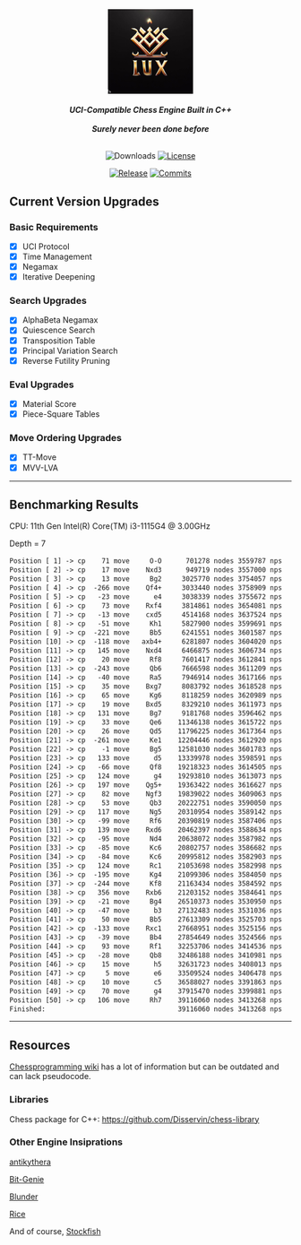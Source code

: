<div align="center">

  <img src="./img/logo.jpg" width="30%">
  <br>
  <br>
  <b><i>UCI-Compatible Chess Engine Built in C++</i></b>
  <br>
  <br>
  <b><i>Surely never been done before</i></b>
  <br>
  <br>

  ![Downloads][downloads-badge]
  [![License][license-badge]][license-link]
  
  [![Release][release-badge]][release-link]
  [![Commits][commits-badge]][commits-link]

</div>

## Current Version Upgrades

### Basic Requirements

 - [x] UCI Protocol
 - [x] Time Management
 - [x] Negamax
 - [x] Iterative Deepening

### Search Upgrades

 - [x] AlphaBeta Negamax
 - [x] Quiescence Search
 - [x] Transposition Table
 - [x] Principal Variation Search
 - [x] Reverse Futility Pruning

### Eval Upgrades

 - [x] Material Score
 - [x] Piece-Square Tables

### Move Ordering Upgrades

 - [x] TT-Move
 - [x] MVV-LVA

---

## Benchmarking Results
CPU: 11th Gen Intel(R) Core(TM) i3-1115G4 @ 3.00GHz

Depth = 7
```
Position [ 1] -> cp    71 move     O-O      701278 nodes 3559787 nps
Position [ 2] -> cp    17 move    Nxd3      949719 nodes 3557000 nps
Position [ 3] -> cp    13 move     Bg2     3025770 nodes 3754057 nps
Position [ 4] -> cp  -266 move    Qf4+     3033440 nodes 3758909 nps
Position [ 5] -> cp   -23 move      e4     3038339 nodes 3755672 nps
Position [ 6] -> cp    73 move    Rxf4     3814861 nodes 3654081 nps
Position [ 7] -> cp   -13 move    cxd5     4514168 nodes 3637524 nps
Position [ 8] -> cp   -51 move     Kh1     5827900 nodes 3599691 nps
Position [ 9] -> cp  -221 move     Bb5     6241551 nodes 3601587 nps
Position [10] -> cp  -118 move   axb4+     6281807 nodes 3604020 nps
Position [11] -> cp   145 move    Nxd4     6466875 nodes 3606734 nps
Position [12] -> cp    20 move     Rf8     7601417 nodes 3612841 nps
Position [13] -> cp  -243 move     Qb6     7666598 nodes 3611209 nps
Position [14] -> cp   -40 move     Ra5     7946914 nodes 3617166 nps
Position [15] -> cp    35 move    Bxg7     8083792 nodes 3618528 nps
Position [16] -> cp    65 move     Kg6     8118259 nodes 3620989 nps
Position [17] -> cp    19 move    Bxd5     8329210 nodes 3611973 nps
Position [18] -> cp   131 move     Bg7     9181768 nodes 3596462 nps
Position [19] -> cp    33 move     Qe6    11346138 nodes 3615722 nps
Position [20] -> cp    26 move     Qd5    11796225 nodes 3617364 nps
Position [21] -> cp  -261 move     Ke1    12204446 nodes 3612920 nps
Position [22] -> cp    -1 move     Bg5    12581030 nodes 3601783 nps
Position [23] -> cp   133 move      d5    13339978 nodes 3598591 nps
Position [24] -> cp   -66 move     Qf8    19218323 nodes 3614505 nps
Position [25] -> cp   124 move      g4    19293810 nodes 3613073 nps
Position [26] -> cp   197 move    Qg5+    19363422 nodes 3616627 nps
Position [27] -> cp    82 move    Ngf3    19839022 nodes 3609063 nps
Position [28] -> cp    53 move     Qb3    20222751 nodes 3590050 nps
Position [29] -> cp   117 move     Ng5    20310954 nodes 3589142 nps
Position [30] -> cp   -99 move     Rf6    20390819 nodes 3587406 nps
Position [31] -> cp   139 move    Rxd6    20462397 nodes 3588634 nps
Position [32] -> cp   -95 move     Nd4    20638072 nodes 3587982 nps
Position [33] -> cp   -85 move     Kc6    20802757 nodes 3586682 nps
Position [34] -> cp   -84 move     Kc6    20995812 nodes 3582903 nps
Position [35] -> cp   124 move     Rc1    21053698 nodes 3582998 nps
Position [36] -> cp  -195 move     Kg4    21099306 nodes 3584050 nps
Position [37] -> cp  -244 move     Kf8    21163434 nodes 3584592 nps
Position [38] -> cp   356 move    Rxb6    21203152 nodes 3584641 nps
Position [39] -> cp   -21 move     Bg4    26510373 nodes 3530950 nps
Position [40] -> cp   -47 move      b3    27132483 nodes 3531036 nps
Position [41] -> cp    50 move     Bb5    27613309 nodes 3525703 nps
Position [42] -> cp  -133 move    Rxc1    27668951 nodes 3525156 nps
Position [43] -> cp   -39 move     Bb4    27854649 nodes 3524566 nps
Position [44] -> cp    93 move     Rf1    32253706 nodes 3414536 nps
Position [45] -> cp   -28 move     Qb8    32486188 nodes 3410981 nps
Position [46] -> cp    15 move      h5    32631723 nodes 3408013 nps
Position [47] -> cp     5 move      e6    33509524 nodes 3406478 nps
Position [48] -> cp    10 move      c5    36588027 nodes 3391863 nps
Position [49] -> cp    70 move      g4    37915470 nodes 3399881 nps
Position [50] -> cp   106 move     Rh7    39116060 nodes 3413268 nps
Finished:                                 39116060 nodes 3413268 nps
```
---

## Resources

[Chessprogramming wiki](https://www.chessprogramming.org/Main_Page) has a lot of information but can be outdated and can lack pseudocode.

### Libraries 

Chess package for C++: https://github.com/Disservin/chess-library

### Other Engine Insiprations

[antikythera](https://github.com/0hq/antikythera)

[Bit-Genie](https://github.com/Aryan1508/Bit-Genie)

[Blunder](https://github.com/algerbrex/blunder)

[Rice](https://github.com/rafid-dev/rice)

And of course, [Stockfish](https://github.com/official-stockfish/Stockfish)


[downloads-badge]:https://img.shields.io/github/downloads/Sidhant-Roymoulik/Lux/total?color=success&style=for-the-badge

[license-badge]:https://img.shields.io/github/license/Sidhant-Roymoulik/Lux?style=for-the-badge&label=license&color=success
[license-link]:https://github.com/Sidhant-Roymoulik/Lux/blob/main/LICENSE
[release-badge]:https://img.shields.io/github/v/release/Sidhant-Roymoulik/Lux?style=for-the-badge&label=official%20release
[release-link]:https://github.com/Sidhant-Roymoulik/Lux/releases/latest
[commits-badge]:https://img.shields.io/github/commits-since/Sidhant-Roymoulik/Lux/latest?style=for-the-badge
[commits-link]:https://github.com/Sidhant-Roymoulik/Lux/commits/main
